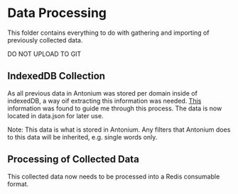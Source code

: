 # Data Processing

This folder contains everything to do with gathering and importing of previously collected data.

DO NOT UPLOAD TO GIT

## IndexedDB Collection

As all previous data in Antonium was stored per domain inside of indexedDB, a
way oif extracting this information was needed.
[This](https://dfahlander.medium.com/export-indexeddb-from-a-web-app-using-devtools-62c55a8996a1)
information was found to guide me through this process. The data is now located in data.json for later use.

Note: This data is what is stored in Antonium. Any filters that Antonium does to
this data will be inherited, e.g. single words only.

## Processing of Collected Data

This collected data now needs to be processed into a Redis consumable format.
